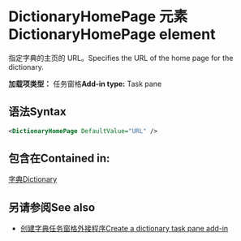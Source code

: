 # <a name="dictionaryhomepage-element"></a><span data-ttu-id="cf427-101">DictionaryHomePage 元素</span><span class="sxs-lookup"><span data-stu-id="cf427-101">DictionaryHomePage element</span></span>

<span data-ttu-id="cf427-102">指定字典的主页的 URL。</span><span class="sxs-lookup"><span data-stu-id="cf427-102">Specifies the URL of the home page for the dictionary.</span></span>

<span data-ttu-id="cf427-103">**加载项类型：** 任务窗格</span><span class="sxs-lookup"><span data-stu-id="cf427-103">**Add-in type:** Task pane</span></span>

## <a name="syntax"></a><span data-ttu-id="cf427-104">语法</span><span class="sxs-lookup"><span data-stu-id="cf427-104">Syntax</span></span>

```XML
<DictionaryHomePage DefaultValue="URL" />
```

## <a name="contained-in"></a><span data-ttu-id="cf427-105">包含在</span><span class="sxs-lookup"><span data-stu-id="cf427-105">Contained in:</span></span>

[<span data-ttu-id="cf427-106">字典</span><span class="sxs-lookup"><span data-stu-id="cf427-106">Dictionary</span></span>](dictionary.md)

## <a name="see-also"></a><span data-ttu-id="cf427-107">另请参阅</span><span class="sxs-lookup"><span data-stu-id="cf427-107">See also</span></span>

- [<span data-ttu-id="cf427-108">创建字典任务窗格外接程序</span><span class="sxs-lookup"><span data-stu-id="cf427-108">Create a dictionary task pane add-in</span></span>](https://docs.microsoft.com/office/dev/add-ins/word/dictionary-task-pane-add-ins)
    
